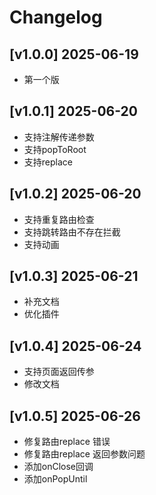 # Changelog

## [v1.0.0] 2025-06-19

- 第一个版

## [v1.0.1] 2025-06-20

- 支持注解传递参数
- 支持popToRoot
- 支持replace

## [v1.0.2] 2025-06-20
- 支持重复路由检查
- 支持跳转路由不存在拦截
- 支持动画

## [v1.0.3] 2025-06-21
- 补充文档
- 优化插件

## [v1.0.4] 2025-06-24
- 支持页面返回传参
- 修改文档

## [v1.0.5] 2025-06-26
- 修复路由replace 错误
- 修复路由replace 返回参数问题
- 添加onClose回调
- 添加onPopUntil
